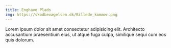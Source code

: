 ```yaml
---
title: Enghave Plads
img: https://skodbevægelsen.dk/Billede_kommer.png
---
```


Lorem ipsum dolor sit amet consectetur adipisicing elit. Architecto accusantium praesentium eius, ut atque fuga culpa, similique sequi cum eos quis dolorum.